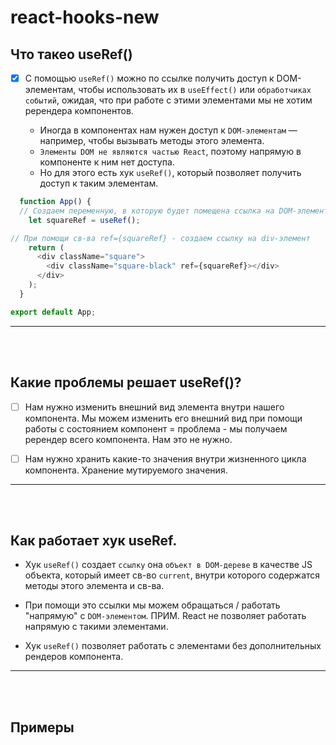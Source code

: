 # react-hooks-new

<h2>Что такео useRef()</h2>

- [x] С помощью `useRef()` можно по ссылке получить доступ к DOM-элементам, чтобы использовать их в `useEffect()` или `обработчиках событий`, ожидая, что при работе с этими элементами мы не хотим ререндера компонентов.

  + Иногда в компонентах нам нужен доступ к `DOM-элементам` — например, чтобы вызывать методы этого элемента. 
  +	`Элементы DOM не являются частью React`, поэтому напрямую в компоненте к ним нет доступа. 
  +	Но для этого есть хук `useRef()`, который позволяет получить доступ к таким элементам.
     
```javascript
  function App() {
  // Создаем переменную, в которую будет помещена ссылка на DOM-элемент
    let squareRef = useRef();

// При помощи св-ва ref={squareRef} - создаем ссылку на div-элемент
    return (
      <div className="square">
        <div className="square-black" ref={squareRef}></div>
      </div>
    );
  }

export default App;

```
     
<hr>
<br>
<br>

<h2>Какие проблемы решает useRef()?</h2>

- [ ] Нам нужно изменить внешний вид элемента внутри нашего компонента. Мы можем изменить его внешний вид при помощи работы с состоянием компонент = проблема - мы получаем ререндер всего компонента. Нам это не нужно.

- [ ] Нам нужно хранить какие-то значения внутри жизненного цикла компонента. Хранение мутируемого значения.

<hr>
<br>
<br>

<h2>Как работает хук useRef.</h2>

+ Хук `useRef()` создает `ссылку` она `объект в DOM-дереве` в качестве JS объекта, который имеет св-во `current`, внутри которого содержатся методы этого элемента и св-ва.

+ При помощи это ссылки мы можем обращаться / работать "напрямую" с `DOM-элементом`. ПРИМ. React не позволяет работать напрямую с такими элементами.

+ Хук `useRef()` позволяет работать с элементами без дополнительных рендеров компонента.

<hr>
<br>
<br>

<h2>Примеры</h2>
